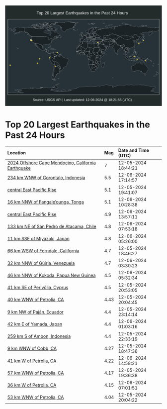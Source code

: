 ![Map](./map.png)

# Top 20 Largest Earthquakes in the Past 24 Hours

| Location | Mag | Date and Time (UTC) |
|:---|:---|:---|
| [2024 Offshore Cape Mendocino, California Earthquake](https://earthquake.usgs.gov/earthquakes/eventpage/nc75095651) | 7 | 12-05-2024 18:44:21 |
| [234 km WNW of Gorontalo, Indonesia](https://earthquake.usgs.gov/earthquakes/eventpage/us7000nwmn) | 5.5 | 12-06-2024 17:14:57 |
| [central East Pacific Rise](https://earthquake.usgs.gov/earthquakes/eventpage/us7000nw8z) | 5.1 | 12-05-2024 19:41:07 |
| [16 km NNW of Fangale’ounga, Tonga](https://earthquake.usgs.gov/earthquakes/eventpage/us7000nwid) | 5.1 | 12-06-2024 10:28:38 |
| [central East Pacific Rise](https://earthquake.usgs.gov/earthquakes/eventpage/us7000nwks) | 4.9 | 12-06-2024 13:57:11 |
| [133 km NE of San Pedro de Atacama, Chile](https://earthquake.usgs.gov/earthquakes/eventpage/us7000nwhj) | 4.8 | 12-06-2024 07:53:18 |
| [11 km SSE of Miyazaki, Japan](https://earthquake.usgs.gov/earthquakes/eventpage/us7000nwgn) | 4.8 | 12-06-2024 05:26:00 |
| [66 km WSW of Ferndale, California](https://earthquake.usgs.gov/earthquakes/eventpage/us7000nwbj) | 4.7 | 12-05-2024 18:46:27 |
| [32 km NNW of Güiria, Venezuela](https://earthquake.usgs.gov/earthquakes/eventpage/us7000nwfw) | 4.7 | 12-06-2024 03:30:23 |
| [46 km NNW of Kokoda, Papua New Guinea](https://earthquake.usgs.gov/earthquakes/eventpage/us7000nwgq) | 4.5 | 12-06-2024 05:32:34 |
| [41 km SE of Perivólia, Cyprus](https://earthquake.usgs.gov/earthquakes/eventpage/us7000nwak) | 4.5 | 12-05-2024 20:53:05 |
| [40 km WNW of Petrolia, CA](https://earthquake.usgs.gov/earthquakes/eventpage/nc75001648) | 4.43 | 12-05-2024 20:04:45 |
| [9 km NW of Paján, Ecuador](https://earthquake.usgs.gov/earthquakes/eventpage/us7000nwcz) | 4.4 | 12-05-2024 23:14:14 |
| [42 km E of Yamada, Japan](https://earthquake.usgs.gov/earthquakes/eventpage/us7000nwee) | 4.4 | 12-06-2024 01:03:16 |
| [259 km S of Ambon, Indonesia](https://earthquake.usgs.gov/earthquakes/eventpage/us7000nwc6) | 4.4 | 12-05-2024 22:33:19 |
| [9 km WNW of Cobb, CA](https://earthquake.usgs.gov/earthquakes/eventpage/nc75095671) | 4.27 | 12-05-2024 18:47:36 |
| [41 km W of Petrolia, CA](https://earthquake.usgs.gov/earthquakes/eventpage/nc75097711) | 4.22 | 12-06-2024 14:58:21 |
| [57 km WNW of Petrolia, CA](https://earthquake.usgs.gov/earthquakes/eventpage/nc75096071) | 4.17 | 12-05-2024 19:36:38 |
| [36 km W of Petrolia, CA](https://earthquake.usgs.gov/earthquakes/eventpage/nc75097271) | 4.15 | 12-06-2024 07:01:51 |
| [53 km WNW of Petrolia, CA](https://earthquake.usgs.gov/earthquakes/eventpage/nc75096156) | 4.04 | 12-05-2024 20:04:22 |
